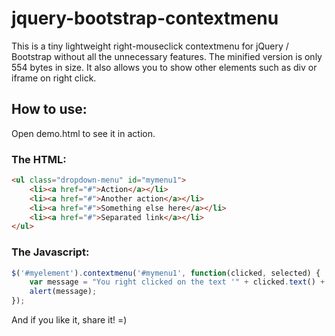# jquery-bootstrap-contextmenu
This is a tiny lightweight right-mouseclick contextmenu for jQuery / Bootstrap without all the unnecessary features. The minified version is only 554 bytes in size. It also allows you to show other elements such as div or iframe on right click.

## How to use:
Open demo.html to see it in action.

### The HTML:
```html
<ul class="dropdown-menu" id="mymenu1">
	<li><a href="#">Action</a></li>
	<li><a href="#">Another action</a></li>
	<li><a href="#">Something else here</a></li>
	<li><a href="#">Separated link</a></li>
</ul>
```

### The Javascript:

```javascript
$('#myelement').contextmenu('#mymenu1', function(clicked, selected) {
	var message = "You right clicked on the text '" + clicked.text() + "'' and selected option '" + selected.text() + "' in the menu";
	alert(message);
});
```

And if you like it, share it! =)

